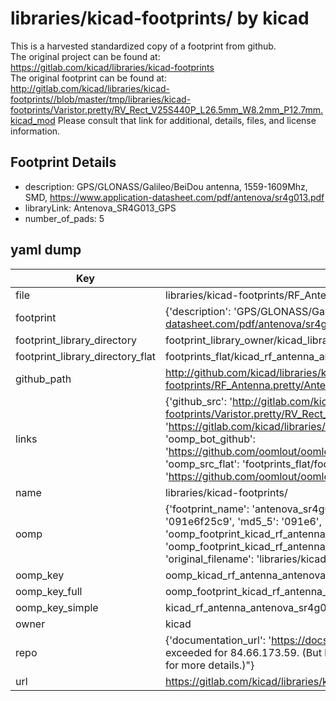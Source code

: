 # libraries/kicad-footprints/ by kicad  
This is a harvested standardized copy of a footprint from github.  
The original project can be found at:  
https://gitlab.com/kicad/libraries/kicad-footprints  
The original footprint can be found at:
http://gitlab.com/kicad/libraries/kicad-footprints//blob/master/tmp/libraries/kicad-footprints/Varistor.pretty/RV_Rect_V25S440P_L26.5mm_W8.2mm_P12.7mm.kicad_mod
Please consult that link for additional, details, files, and license information.  
## Footprint Details
* description: GPS/GLONASS/Galileo/BeiDou antenna, 1559-1609Mhz, SMD, https://www.application-datasheet.com/pdf/antenova/sr4g013.pdf  
* libraryLink: Antenova_SR4G013_GPS  
* number_of_pads: 5  
## yaml dump  
| Key | Value |  
| --- | --- |  
| file | libraries/kicad-footprints/RF_Antenna.pretty/Antenova_SR4G013_GPS.kicad_mod |  
| footprint | {'description': 'GPS/GLONASS/Galileo/BeiDou antenna, 1559-1609Mhz, SMD, https://www.application-datasheet.com/pdf/antenova/sr4g013.pdf', 'libraryLink': 'Antenova_SR4G013_GPS', 'number_of_pads': 5} |  
| footprint_library_directory | footprint_library_owner/kicad_libraries/kicad-footprints/ |  
| footprint_library_directory_flat | footprints_flat/kicad_rf_antenna_antenova_sr4g013_gps/working |  
| github_path | http://github.com/kicad/libraries/kicad-footprints//blob/master/tmp/libraries/kicad-footprints/RF_Antenna.pretty/Antenova_SR4G013_GPS.kicad_mod |  
| links | {'github_src': 'http://gitlab.com/kicad/libraries/kicad-footprints//blob/master/tmp/libraries/kicad-footprints/Varistor.pretty/RV_Rect_V25S440P_L26.5mm_W8.2mm_P12.7mm.kicad_mod', 'github_src_repo': 'https://gitlab.com/kicad/libraries/kicad-footprints', 'oomp_bot': 'footprints/kicad_rf_antenna_antenova_sr4g013_gps/working', 'oomp_bot_github': 'https://github.com/oomlout/oomlout_oomp_footprint_bot/tree/main/footprints/kicad_rf_antenna_antenova_sr4g013_gps/working', 'oomp_src_flat': 'footprints_flat/footprints_flat/kicad_rf_antenna_antenova_sr4g013_gps/working', 'oomp_src_flat_github': 'https://github.com/oomlout/oomlout_oomp_footprint_src/tree/main/footprints_flat/kicad_rf_antenna_antenova_sr4g013_gps/working'} |  
| name | libraries/kicad-footprints/ |  
| oomp | {'footprint_name': 'antenova_sr4g013_gps', 'library_name': 'rf_antenna', 'md5': '091e6f25c93fa98e9b47df662c0a91d4', 'md5_10': '091e6f25c9', 'md5_5': '091e6', 'md5_6': '091e6f', 'oomp_key': 'oomp_kicad_rf_antenna_antenova_sr4g013_gps', 'oomp_key_extra': 'oomp_footprint_kicad_rf_antenna_antenova_sr4g013_gps', 'oomp_key_full': 'oomp_footprint_kicad_rf_antenna_antenova_sr4g013_gps_091e6f', 'oomp_key_simple': 'kicad_rf_antenna_antenova_sr4g013_gps', 'original_filename': 'libraries/kicad-footprints/RF_Antenna.pretty/Antenova_SR4G013_GPS.kicad_mod', 'owner_name': 'kicad'} |  
| oomp_key | oomp_kicad_rf_antenna_antenova_sr4g013_gps |  
| oomp_key_full | oomp_footprint_kicad_rf_antenna_antenova_sr4g013_gps |  
| oomp_key_simple | kicad_rf_antenna_antenova_sr4g013_gps |  
| owner | kicad |  
| repo | {'documentation_url': 'https://docs.github.com/rest/overview/resources-in-the-rest-api#rate-limiting', 'message': "API rate limit exceeded for 84.66.173.59. (But here's the good news: Authenticated requests get a higher rate limit. Check out the documentation for more details.)"} |  
| url | https://gitlab.com/kicad/libraries/kicad-footprints |  

